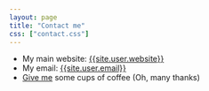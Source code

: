 ```yaml
---
layout: page
title: "Contact me"
css: ["contact.css"]
---
```


- My main website: [{{site.user.website}}](https://{{site.user.website}})
- My email: [{{site.user.email}}](mailto:{{site.user.email}})
- [Give me](https://www.paypal.me/DinhAnhThi) some cups of coffee (Oh, many thanks)
